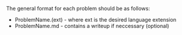 The general format for each problem should be as follows:
- ProblemName.(ext) - where ext is the desired language extension
- ProblemName.md - contains a writeup if neccessary (optional)
